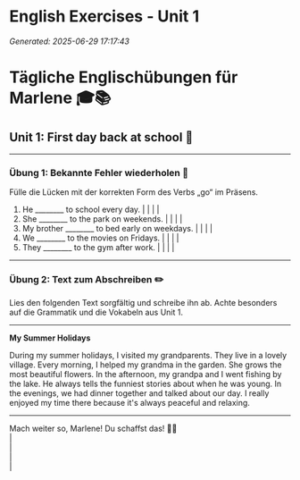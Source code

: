 # English Exercises - Unit 1
*Generated: 2025-06-29 17:17:43*

# Tägliche Englischübungen für Marlene 🎓📚

## Unit 1: First day back at school 🎒

---

### Übung 1: Bekannte Fehler wiederholen 🔄

Fülle die Lücken mit der korrekten Form des Verbs „go“ im Präsens.

1. He ________ to school every day.
   |
   |
   |
   |
2. She ________ to the park on weekends.
   |
   |
   |
   |
3. My brother ________ to bed early on weekdays.
   |
   |
   |
   |
4. We ________ to the movies on Fridays.
   |
   |
   |
   |
5. They ________ to the gym after work.
   |
   |
   |
   |

---

### Übung 2: Text zum Abschreiben ✏️

Lies den folgenden Text sorgfältig und schreibe ihn ab. Achte besonders auf die Grammatik und die Vokabeln aus Unit 1.

---

**My Summer Holidays**

During my summer holidays, I visited my grandparents. They live in a lovely village. Every morning, I helped my grandma in the garden. She grows the most beautiful flowers. In the afternoon, my grandpa and I went fishing by the lake. He always tells the funniest stories about when he was young. In the evenings, we had dinner together and talked about our day. I really enjoyed my time there because it's always peaceful and relaxing.

---

Mach weiter so, Marlene! Du schaffst das! 💪✨  
|  
|  
|  
|